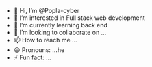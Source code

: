 - 👋 Hi, I’m @Popla-cyber
- 👀 I’m interested in Full stack web development
- 🌱 I’m currently learning back end
- 💞️ I’m looking to collaborate on ...
- 📫 How to reach me ...
- 😄 Pronouns: ...he
- ⚡ Fun fact: ...

<!---
Popla-cyber/Popla-cyber is a ✨ special ✨ repository because its `README.md` (this file) appears on your GitHub profile.
You can click the Preview link to take a look at your changes.
--->
